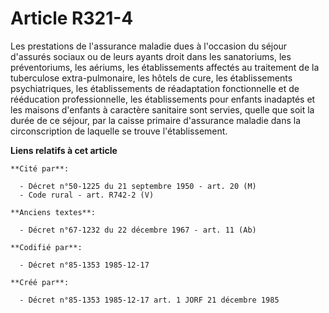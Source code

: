 # Article R321-4

Les prestations de l'assurance maladie dues à l'occasion du séjour d'assurés sociaux ou de leurs ayants droit dans les
sanatoriums, les préventoriums, les aériums, les établissements affectés au traitement de la tuberculose extra-pulmonaire,
les hôtels de cure, les établissements psychiatriques, les établissements de réadaptation fonctionnelle et de rééducation
professionnelle, les établissements pour enfants inadaptés et les maisons d'enfants à caractère sanitaire sont servies,
quelle que soit la durée de ce séjour, par la caisse primaire d'assurance maladie dans la circonscription de laquelle se
trouve l'établissement.

**Liens relatifs à cet article**

	**Cité par**:

	  - Décret n°50-1225 du 21 septembre 1950 - art. 20 (M)
	  - Code rural - art. R742-2 (V)

	**Anciens textes**:

	  - Décret n°67-1232 du 22 décembre 1967 - art. 11 (Ab)

	**Codifié par**:

	  - Décret n°85-1353 1985-12-17

	**Créé par**:

	  - Décret n°85-1353 1985-12-17 art. 1 JORF 21 décembre 1985
